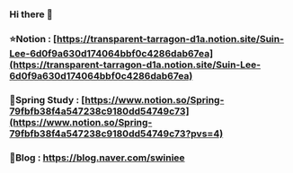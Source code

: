 ### Hi there 👋
### ⭐Notion : [https://transparent-tarragon-d1a.notion.site/Suin-Lee-6d0f9a630d174064bbf0c4286dab67ea](https://transparent-tarragon-d1a.notion.site/Suin-Lee-6d0f9a630d174064bbf0c4286dab67ea)
### 🍃Spring Study : [https://www.notion.so/Spring-79fbfb38f4a547238c9180dd54749c73](https://www.notion.so/Spring-79fbfb38f4a547238c9180dd54749c73?pvs=4) 
### 🧶Blog : https://blog.naver.com/swiniee



<!--
**star1606/star1606** is a ✨ _special_ ✨ repository because its `README.md` (this file) appears on your GitHub profile.

Here are some ideas to get you started:

- 🔭 I’m currently working on ...
- 🌱 I’m currently learning ...
- 👯 I’m looking to collaborate on ...
- 🤔 I’m looking for help with ...
- 💬 Ask me about ...
- 📫 How to reach me: ...
- 😄 Pronouns: ...
- ⚡ Fun fact: ...
-->
